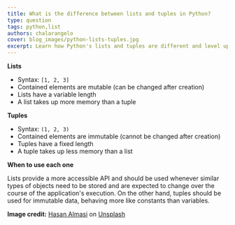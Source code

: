 ```yaml
---
title: What is the difference between lists and tuples in Python?
type: question
tags: python,list
authors: chalarangelo
cover: blog_images/python-lists-tuples.jpg
excerpt: Learn how Python's lists and tuples are different and level up your code today.
---
```


**Lists**

- Syntax: `[1, 2, 3]`
- Contained elements are mutable (can be changed after creation)
- Lists have a variable length
- A list takes up more memory than a tuple

**Tuples**

- Syntax: `(1, 2, 3)`
- Contained elements are immutable (cannot be changed after creation)
- Tuples have a fixed length
- A tuple takes up less memory than a list

**When to use each one**

Lists provide a more accessible API and should be used whenever similar types of objects need to be stored and are expected to change over the course of the application's execution. On the other hand, tuples should be used for immutable data, behaving more like constants than variables.

**Image credit:** [Hasan Almasi](https://unsplash.com/@hasanalmasi?utm_source=unsplash&utm_medium=referral&utm_content=creditCopyText) on [Unsplash](https://unsplash.com/s/photos/code?utm_source=unsplash&utm_medium=referral&utm_content=creditCopyText)
